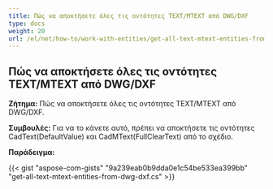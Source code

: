 ```yaml
---
title: Πώς να αποκτήσετε όλες τις οντότητες TEXT/MTEXT από DWG/DXF
type: docs
weight: 20
url: /el/net/how-to/work-with-entities/get-all-text-mtext-entities-from-dwg-dxf
---
```



## **Πώς να αποκτήσετε όλες τις οντότητες TEXT/MTEXT από DWG/DXF**

**Ζήτημα:** Πώς να αποκτήσετε όλες τις οντότητες TEXT/MTEXT από DWG/DXF.

**Συμβουλές:** Για να το κάνετε αυτό, πρέπει να αποκτήσετε τις οντότητες CadText(DefaultValue) και CadMText(FullClearText) από το σχέδιο.

**Παράδειγμα:**

{{< gist "aspose-com-gists" "9a239eab0b9dda0e1c54be533ea399bb" "get-all-text-mtext-entities-from-dwg-dxf.cs" >}}
